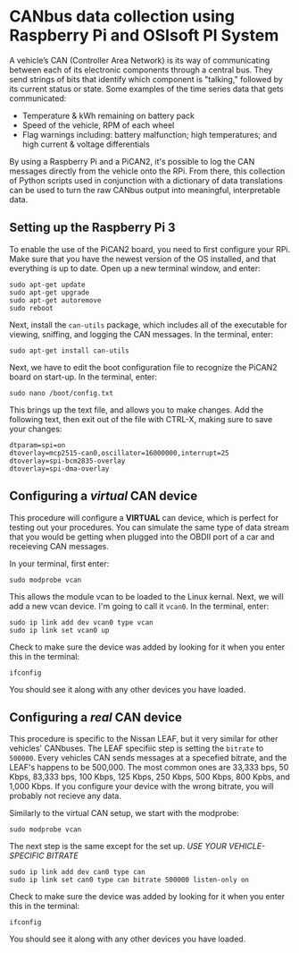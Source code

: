 # CANbus data collection using Raspberry Pi and OSIsoft PI System

A vehicle’s CAN (Controller Area Network) is its way of communicating between each of its electronic components through a central bus. They send strings of bits that identify which component is "talking," followed by its current status or state. Some examples of the time series data that gets communicated:

- Temperature & kWh remaining on battery pack
- Speed of the vehicle, RPM of each wheel
- Flag warnings including: battery malfunction; high temperatures; and high current & voltage differentials  

By using a Raspberry Pi and a PiCAN2, it's possible to log the CAN messages directly from the vehicle onto the RPi. From there, this collection of Python scripts used in conjunction with a dictionary of data translations can be used to turn the raw CANbus output into meaningful, interpretable data.

## Setting up the Raspberry Pi 3

To enable the use of the PiCAN2 board, you need to first configure your RPi. Make sure that you have the newest version of the OS installed, and that everything is up to date. Open up a new terminal window, and enter:
```
sudo apt-get update
sudo apt-get upgrade
sudo apt-get autoremove
sudo reboot
```

Next, install the `can-utils` package, which includes all of the executable for viewing, sniffing, and logging the CAN messages. In the terminal, enter:
```
sudo apt-get install can-utils
```

Next, we have to edit the boot configuration file to recognize the PiCAN2 board on start-up. In the terminal, enter:
```
sudo nano /boot/config.txt
```
This brings up the text file, and allows you to make changes. Add the following text, then exit out of the file with CTRL-X, making sure to save your changes:
```
dtparam=spi=on
dtoverlay=mcp2515-can0,oscillator=16000000,interrupt=25
dtoverlay=spi-bcm2835-overlay
dtoverlay=spi-dma-overlay
```

## Configuring a *virtual* CAN device
This procedure will configure a **VIRTUAL** can device, which is perfect for testing out your procedures. You can simulate the same type of data stream that you would be getting when plugged into the OBDII port of a car and receieving CAN messages.

In your terminal, first enter:
```
sudo modprobe vcan
```
This allows the module vcan to be loaded to the Linux kernal. Next, we will add a new vcan device. I'm going to call it `vcan0`. In the terminal, enter:
```
sudo ip link add dev vcan0 type vcan
sudo ip link set vcan0 up
```
Check to make sure the device was added by looking for it when you enter this in the terminal:
```
ifconfig
```
You should see it along with any other devices you have loaded.


## Configuring a *real* CAN device
This procedure is specific to the Nissan LEAF, but it very similar for other vehicles' CANbuses. The LEAF specifiic step is setting the `bitrate` to `500000`. Every vehicles CAN sends messages at a specefied bitrate, and the LEAF's happens to be 500,000. The most common ones are 33,333 bps, 50 Kbps, 83,333 bps, 100 Kbps, 125 Kbps, 250 Kbps, 500 Kbps, 800 Kpbs, and 1,000 Kbps. If you configure your device with the wrong bitrate, you will probably not recieve any data. 

Similarly to the virtual CAN setup, we start with the modprobe:
```
sudo modprobe vcan
```
The next step is the same except for the set up. *USE YOUR VEHICLE-SPECIFIC BITRATE*
```
sudo ip link add dev can0 type can
sudo ip link set can0 type can bitrate 500000 listen-only on
```
Check to make sure the device was added by looking for it when you enter this in the terminal:
```
ifconfig
```
You should see it along with any other devices you have loaded.





 

